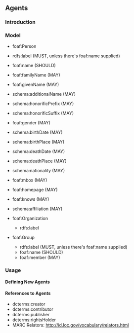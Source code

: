 
## Agents

### Introduction

### Model

* foaf:Person
 * rdfs:label (MUST, unless there's foaf:name supplied)
 * foaf:name (SHOULD) 
 * foaf:familyName (MAY)
 * foaf:givenName (MAY)
 * schema:additionalName (MAY)
 * schema:honorificPrefix (MAY)
 * schema:honorificSuffix (MAY)

 * foaf:gender (MAY)
 * schema:birthDate (MAY)
 * schema:birthPlace (MAY)
 * schema:deathDate (MAY)
 * schema:deathPlace (MAY)
 * schema:nationality (MAY)

 * foaf:mbox (MAY)
 * foaf:homepage (MAY)
 * foaf:knows (MAY)
 * schema:affiliation (MAY)

* foaf:Organization
  * rdfs:label

* foaf:Group
  * rdfs:label (MUST, unless there's foaf:name supplied)
  * foaf:name (SHOULD)
  * foaf:member (MAY)

### Usage

#### Defining New Agents

#### References to Agents

* dcterms:creator
* dcterms:contributor
* dcterms:publisher
* dcterms:rightsHolder
* MARC Relators: http://id.loc.gov/vocabulary/relators.html



